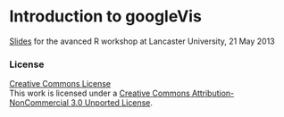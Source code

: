 Introduction to googleVis
==========================

[Slides](http://mages.github.io/Introduction_to_googleVis/) for the avanced R workshop at Lancaster University, 21 May 2013


### License 

[Creative Commons License](http://i.creativecommons.org/l/by-nc/3.0/88x31.png)   
This work is licensed under a [Creative Commons Attribution-NonCommercial 3.0 Unported License](http://creativecommons.org/licenses/by-nc/3.0/).
